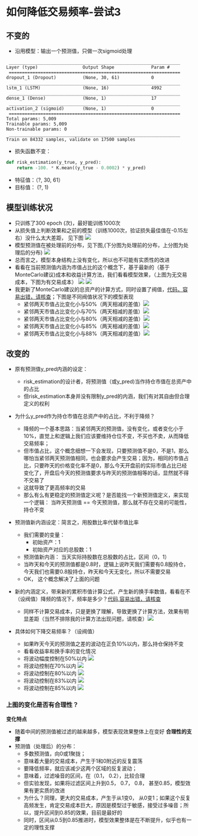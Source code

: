 # 如何降低交易频率-尝试3

## 不变的
- 沿用模型：输出一个预测值，只做一次sigmoid处理
```
 _________________________________________________________________
Layer (type)                 Output Shape              Param #
 =================================================================
dropout_1 (Dropout)          (None, 30, 61)            0
 _________________________________________________________________
lstm_1 (LSTM)                (None, 16)                4992
 _________________________________________________________________
dense_1 (Dense)              (None, 1)                 17
 _________________________________________________________________
activation_2 (sigmoid)       (None, 1)                 0
 =================================================================
Total params: 5,009
Trainable params: 5,009
Non-trainable params: 0
 _________________________________________________________________
Train on 84332 samples, validate on 17500 samples
```
- 损失函数不变：
```python
def risk_estimation(y_true, y_pred):
    return -100. * K.mean((y_true - 0.0002) * y_pred)
```
- 特征值：（?, 30, 61）
- 目标值： (?, 1)

## 模型训练状况
- 只训练了300 epoch (次)，最好能训练1000次
- 从损失值上判断效果和之前的模型（训练1000次，验证损失最佳值在-0.15左右）没什么太大差距， 见下图
![](https://lh3.googleusercontent.com/CQw-U9vireeGK4-7ljRVw8mv8tIdhiMQCP-Lts4J2siMCCMRXowy4125Zpse5egQi1HaJvj3xOKVndvN1rMLb2zkZ-d9bd6yuGgaCcPDfYzW9hxt6HPEBotAskeONHlGidK151KxhumI5OOU4YJdWaaDiDjquu-bZ5M8LHCMrt19aDD1Hf1k2Fc283xnrGB1TqlITYkIJO4YnArV1eqW0evD2BmYy-hbtAlGymtDHfIeBLGExs4fnx7o1v0V9_v2LjO9V_4Vi8bkmzzv-CtqP9ReL-FhmtfzKIG3icaXBKbbL2gVGDy-r2mmrwQTvtx5ylAytgd7JxIIdB66bf-m7K4yIqIgPvQ7TAGTOEErAEtawCiiD5XkOPb_qlrQa3W7nbOGjxqal3PKOTMiSHGX0PWN83gjt5cO0wXO7QdDRpnk5i_9Tbbvf3upKCatz0On0ROboJTuZj8pa1dVY6sxL3RcMjiDDMu-Conehob52nePQi80mGSCD1MTKe-x3iKyvXlMGDHM5GPxtGAJJrir60lhsMwcYAPxFZ8DzcRdlbJjqqa_8g15OFf-2gLVmvTrFsXGLPCQlYt_a-oqRb7Cfx6LZRzgYtf2NveX1PKGGFeh5HuZmhlyvXBn=w686-h1136-no)
- 模型预测值在被处理前的分布，见下图,(下分图为处理前的分布，上分图为处理后的分布)
![](https://lh3.googleusercontent.com/yjmnE6AlxIsuQrf6AYepbjXIZ0B5v54lhsm1yHAvlVnACRBWoeYJv3GxfeVq61gy66bBLl9affVqBVLU-rAZpEI2vkvhrlOXWipclXWomQx_o_Wys4A5kBA7PfDXSib1o8FFHxtPX5Cvtl4_gUKOTSFsgR-t_l8JGb_X7yjUaTVhELeC98ifkPIdzJN6UxodRkDzCACsXrBjcS2BoMMhQItEkzdIRA9e2qXzwKyRvyikrPOWf1dAZyGPQaMUasZsnU7oPIbSmH5gRgYIykXWeJeCn7cVCuKG8NxccT7eNtMghkhNjSgrpyf_yb69yI-PrFOozJhZbXuXRE5hAOWsK_r2lfNaqbX2ZDe1N1_AhmaarOqj9RPXwQHpXCZEM6rXu6KZ8kjQLbqhCVs9ZYdNn0CP628JwUFn6shramNNdGcm2R4Mqia-VKs4RnxLGtugm1LIbdAGvh3m6uZUJGjsKHK4hy-2yB9-3RvayeVhlcWvmGCN6x-j5GN4W4eSQRYA5f_ObOX4FXTD4IXpkCYML0NlErftM7QEvbAKff7c5Gy9X80nZgfxM8feh7V3_m_8nqBHTreqnAXRs6wLtDksDlrA4gDMsCuTS2gIkRpqwoK_lrqdh9pQxLDI=w612-h1136-no)
- 总而言之，模型本身结构上没有变化，所以也不可能有实质性的改进
- 看看在当前预测值内涵为市值占比的这个概念下，基于最新的（基于MonteCarlo建议)成本和收益计算方法，我们看看模型效果，（上图为无交易成本，下图为有交易成本）
![](https://lh3.googleusercontent.com/LLGaW6L4dymCc_sav32qADqoYdNDblj84-nlVIfYW5hzO5QDxDQL13R3wHnxdx4jKpXS483YLRGEqY2HVfH_C8ZQvR9-S7G-fHpbk-UNV_PBhagPLWgstdNFiiLnKXz3NnNBx07_mvT51mlktNjMlZxTy3l06n82KQGQpw4tNKKclBVt-wala5QD_xCcXVM2hiKYDGTi77q5mljerOCXfMi4-3pnV0WTTntt0t1uXMCQ0yX9yKyYnxMqe0DgwK9AXRudOrG6X58TMQLTEV_IwBXUGyKiGGF8UuXjNKMexh7CrPz1pm-RuIR9kZLgEFc1Hd9-EovIBzgZmAak-Wuic0_TxynY_0kXcTTZUAVYQoZpGzZN28G-hJCkMMVjwfjUB5bo91RiRLw7qon6Yr5KDeXNZMpgZqX3CGXYIdfkhJUd54sjGbxC69cfrFIao4L8piqmE1P3SGi9e4pvETjDCVDM7gyZf9nm2mX48U-KQWPOiB5VxDsfQ7xHeX6hl7sAR-fUszVgBgyHpDjt3lMnmsvsrXRCbqMKV1SP4PEgSf-sYtW3mhy9mHgkEuGt0OJBp2EeY9KdLJ2wH03_VpuJWW6f3Mn85yjcjgQyS1w-4EUZf56zIpzzinzk=w2238-h1136-no)
![](https://lh3.googleusercontent.com/p4hmnKOZ6-JUVtQpIRbWLLrQS2U0uevY6-vfxQKMUbwiUmIIlANeVxUdO8Tr6YakfPkS1Vg14AIeLwb5jGWA_bk9H4oWp-_CcZ8K1In5MK0YV0LwdCu9Ckr2By7QNiEHXpXHmRw4G0wLPLgRTEdWXCx4FINBThdGA8UJ9x5sDdtACnj8igW7aUAZpRKa9S6W-QgDUAQZDGAQCXGM9Q9JLBwdvTYvvIAHaa3_vROZGYtzwGGGk9FhnxEvYEQSZ2tkeCMz9bI2PtTe7bEHCWLxw8-f70xsqpJK_aFDPiURG1oAmgm4geDTfALa-sX4wIgEEIFJxqVu98-_fqbHgim67dzavsqJNnCSUxwqCmpWKwO3D-gTaetwNF08KVzoBBijIV0MWtCMyOQ-Hc6xJu00mHWzhlwpoIgQEI7ndvLoUeMzPDF9Vebyfy2e4mLG5KfhLTJ8K4LAMN9zVCthWs_c9nbTVDR4g0ViN9IgxFijY3fsB6mG8LPwSS9rlsnBJpjSdlwSi7ZUvxhMTquo2XPmy0DZXx224etNZQsroihfwSBX6dljL2JOWlS82pQoEjRlAsK86W_2VdYxdDCVpSLRxWvnPpIIINh2Yg4UYeRh0_uZwE5QV7z--v1i=w2238-h1136-no)
- 我更新了MonteCarlo建议的总资产的计算方式，同时设置了阀值，[代码，容易出错，请核查](https://github.com/EmbraceLife/LIE/blob/master/my_utils/viz_03_stock_02_ETF_predict_return_plots.py#L284)；下图是不同阀值状况下的模型表现
	- 紧邻两天市值占比变化小与50%（两天相减的差值）![](https://lh3.googleusercontent.com/wCjXegaxLHSoqP2rbXOqC-xH64lGTLOS69Ybtzt6pWLQVsX7JwpmKhA9joY_ATkLi1C8DNEJdL8IvESEarCcoOWqsoiTgU7PXMrhBrU51NBoYIOYb6eZqVGALVZBPavdamAzZxpAuQVioCfRIfc1LOVQaithp_VGdwKHofAOIDPb8FEjwPbTdVCBkHOnJKLSi_W0XmFlhT_lZ_N719q6MK685l9cMV-xq19zzauwcIGSA9yD1IDTNfVk0WJAw64aBlTte9oXrbPrV46Jc4qLAaVR52QvgUDD8_kjd1wcPsUogIoz_q3_Ks7AFqYXtuTkbyMad9MDNeO5R5wIrwaMeFjyQb3ZBYPfoqzA84-jLGcVrWtwUF6MLvH0gj5zrXemwRf82Yh2sSR3c9LH1h7mfve36UiG-kS5ZTBoVaTcLn6HjePq33NGfnO-PzLicwD06Gwx8yd0yrz_lE17PUB-h9-TU9bpM4EfbTVJnKxwfUMk1pgEDr9qhp6aODxpMZQFve83FBUEEatxrAuxy1_r13Sc2hBepbbrOFjMVVhFfhXz_a0wao8KPdqP6k64qh6Xm6k3xHvv-ZZMoE5kbz035kyyepLIjONYENC9EGda4O2xASwc5wOgALl0=w2238-h1136-no)
	- 紧邻两天市值占比变化小与70%（两天相减的差值）![](https://lh3.googleusercontent.com/5RjTlhAfVickwY0adqXbZh_nlhOQVMgR0yot9eYVxs78y9C0YKMw8mjszW_xKSv-jIviNtmgaSEDRBtkZhYNyPr24QyNXrKiEzeu1o-2ROi9-p54TTHhSDxBFcNm7DfaIFMTiSdOBkfIGKGm18LnTHYDjeNlL6zeWpZ1yeA3w_K5q8PkfH4Dq3aTr6atmuBY8pgCr14m8DX46EtOOEPy-w_n2vE8LCKdo7DyCDpvYTHu1fRF6LiLKB_oIsQUDw_tndgudraXI2-O8UrrgA88Iq1CjkjGmo8egpYcxNffMl58UYLuMfBRGDdqKBWjVKj2gJI59x5TDuOaGAiVH6h1IS4T1tVUZXQIQCTT9Q75tSk_jiFrD08JjTEaiFmX19DLFUSxNCIzqNwxYt1S2AtSYTMCxUhryWOeLKl3iaj_LK6tKn4mrqjsCTk3p8G1XAZt1wT4d4ZI8WKI9txmWdgI2Wgzv_zEbHniDHMT37al1RTov70qNeh8aJ8Qd6BBn7OGYXYMr5e2fng4VJx0PchoDvjlLlU2xX7x3OOZoCQ78jMFZMTwqutOzgC7pJtrjz3V8AGQ_GFtr2m7pxxyubG36IOa3bdL1rRY2_reX-sFLvUrYZc8dibX_6a6=w2238-h1136-no)
	- 紧邻两天市值占比变化小与80%（两天相减的差值）![](https://lh3.googleusercontent.com/bp-7-2QbY7kQqTK69_lY5DT9UgTzInuDH0V2v5mwebxt166TavSjvEOrYuA0uAZxLQ4O7wJKqXIbcAXvk_O0AqYGtlW-p1hYhlyYq4AEoWIXPil-jivoh07hYPUyQ7ZuTXSe9VZlLwuvIz8i7JZdcqIQHIHJSruVQCHTqhrE1uAkt7qHjU9GsuJbMPPq7l0UQaPGTQo-GMESt6mOJ1HeywrLrCTogaZmtiO-njQ7w55-G4rin9KE4VH9gYwu_PCMOj4K_q1M9qOriNVEzuY3StXDkJHoPwgabBOaS4mIOWImlkdp3oTLCD4-wxyj5azl4ruH4pTeS8zZE4iKkiMnkVbWogtlS0ZldLnnQgg6dG0jmxxPcL6PSKhw3eRAFa0DsPrQjtRQBtNKLRa_F3w-XMeHKXv8kn0c8AsWN0T6JJHjHnfEZheGhfS33GjvDEwYne9gDVjlqsnTmQ2_kSlvRjIqrYGzdoBCBH6ycVbpjUZZmGc9K-ZgzbhwQXpLI7HDgApdMtLjgATTE0kgUOciMGwVWhYuIfE1Xey7I_lDPRkjDRPFMVKIEoKagm0GReQnaYuLjJM06PVHbLJKjLXronAktvNyaF34GmiHDnhxmLPwXW1-9AbpyhLg=w2238-h1136-no)
	- 紧邻两天市值占比变化小与85%（两天相减的差值）![](https://lh3.googleusercontent.com/SFQHZ90aP9cyIZ7Fw83W7U-bDA_FWy9tgPktP1Zz_ccKGAztngmfavtoO14Mju5B_xaL0xUKKEq9wsEnEMt8WXfsZ81KtMXRF0Rigjy6uF7wCKxTSemGi2tfb178NV0k5Sw7kUvh1x025Q4bEjyQ3H63-7U8UDWbtNYH_-JtOxXavpCAVMGjek5Yl-2OEYq0rM8ytHykn7YsOA4aPfRxVkbQEqJttfaEnuZyYEPt5vjKV7je11B8eBczPJ-iyF45SofB_hMTYZLsIRDMHDveH7STXGGjhCMFmneFFwuh9JXkN2Zax_MiIRWueDV0OFFIBn7RheaM7pG-JCXciIGzAooRZL9ALCSLwKnZf6fK4IYBdG8V7dHE-dZe7uSuxNtyEP7NU2d3EN9IF5pGN90jXdPNJXQrhfrzMBFZa_4mE-n9y5RAjN0aPkMMFXZIhaEZ7vrpxlW-U-Gu_H-4Q4OBtZzS_XpjqT-gHxop-QLxijVW-qPDgS3Pi9FV380XLO1W1W6GhzfvfrUwg2Yx1EF5P9w4c_5Pk3wfOOqQX7SSpkHCqFZjq-9F-GBKD115NwThV7LyEXm3s15pTSudS6CymAAFV2Wei5NSEIHpoboxJwQI6V7_ksgL20R1=w2238-h1136-no)
	- 紧邻两天市值占比变化小与88%（两天相减的差值）![](https://lh3.googleusercontent.com/2Hp_yyt3YkwHVVWnwcvTSj8AiObeie6DmjTZw5HOMfjSS3W9F6R36uyiSQpA05au737W0_sP60J-WrayGxbCBT85jmGO_ldNrBP3qkwRIjiHXUC-cgg_JW5T6x3PK8ildT58JWyAhojMtZrMSE1w72vCDTtj5EjWVE-p45jWt-qWR8ghG29lrLzTJ1dBs3Q1ECDy5widvG58EWjg9Biwf0cxrWliy7Kq0JcJ4_vWSDrKI91CJUI5Fe4lt3AUJxwZKNT17yvLAGKNEssXoaBb4-eXiZ4LvccoV1SGGAtN2kIBb_R57kHsuGxZlFLikeZ3lM2YLowHiztzj9SUNdok7gYUVBv0WW19MUI6c4cPOC6UgtU6yuGbemOh0IoTIBvOSv_3LDWQu6AnnmPfnwSEwMITfNWKTMG8gEzLo257z-MwpO9SeoqNYaZQjD7S0qFqvh-yL-OKtGacpguhwUJUmiLOweZh-RHDhC_9o06q0ulRz3FOrAZitGuJRlqLekk5EiI1qFZ7IKcp37xghP05tacVxyr5tjvtiLJmdSxK6WzpJgC4q8ooNJcgPsTTCVQ-eQe_MPPPnE6nk7SLMLpvkucY6hbPinWheBgdM8BqTe4PKqtYPkzXBLZf=w2238-h1136-no)

## 改变的
- 原有预测值y_pred内涵的设定：
	- risk_estimation的设计者，将预测值（或y_pred)当作持仓市值在总资产中的占比
	- 但risk_estimation本身并没有限制y_pred的内涵，我们有对其自由但合理定义的权利
- 为什么y_pred作为持仓市值在总资产中的占比，不利于降频？
	- 降频的一个基本思路：当紧邻两天的预测值，没有变化，或者变化小于10%，直觉上和逻辑上我们应该要维持仓位不变，不买也不卖，从而降低交易频率；
	- 但市值占比，这个概念细想一下会发现，只要预测值不是0，不是1，那么哪怕当紧邻两天预测值相同，也会要求会产生交易；因为，相同的市值占比，只要昨天的价格变化率不是0，那么今天开盘前的实际市值占比已经变化了，开盘后今天的预测值要求与昨天的预测值相等的话，显然就不得不交易了
	- 这就导致了更高频率的交易
	- 那么有么有更稳定的预测值定义呢？是否能找一个新预测值定义，来实现一个逻辑： 当昨天预测值 == 今天预测值，那么就不存在交易的可能性，持仓不变
- 预测值新内涵设定：简言之，用股数比率代替市值比率
	- 我们需要的变量：
		- 初始资产：1
		- 初始资产对应的总股数：1
	- 预测值新内涵： 当天实际持股数在总股数的占比，区间（0，1）
	- 当昨天和今天的预测值都是0.8时，逻辑上说昨天我们需要有0.8股持仓，今天我们也需要0.8股持仓，昨天和今天无变化，所以不需要交易
	- OK， 这个概念解决了上面的问题
- 新的内涵定义，带来新的累积市值计算公式，产生新的换手率数值，看看在不（设阀值）降频的情况下，频率是多少？[代码,容易出错，请核查](https://github.com/EmbraceLife/LIE/blob/master/my_utils/viz_03_stock_02_ETF_predict_return_plots.py#L209)
	- 同样不计算交易成本，只是更换了理解，导致更换了计算方法，效果有明显差距（当然不排除我的计算方法出现问题，请核查）![](https://lh3.googleusercontent.com/mD2LHECAL_u5E2U-SeojP0sdDu5mgGz7fC_08hG5l1D1Xo_MaLIatBq3r4VP1LrGKL65Omk7oJc86ZfFnLXJvAqyEJvBr5qmQjT-yORPfjZaEZeWN9ddXgfmhvMD6p6LI7gG7KDKm1QS_2dP-YlmCzyc7km5xmqbpFYH7ha2j9kro6URUfxpZSY-C-Il208wh1CC3q0aYxQ7ZfBTNobd0Ln68zIq_s-C7pKzKUPSTeV2QDud-LYffc-eojOkKU7Tk6dJ3kowIjH0_YbzD9N1yPGCz26QXUEtdTjNpJP2aBFJuao5XGdA4XKYmHW29MyubT34zo2x7r2H8w8KhLAoS-xcGW7_xFebAS7_tB7kck_BJfOkIElknF_LjXqCaczXZvaAZzSlJqUPZGr4LT3Q8TtQ0tVeqqT-xM-jRJeNsa5Hy04s_gq6c8ttn6r-opUMNP2fTKY5mosvkrlipZQeMifI1nTlaA3EecO2tbVjsiVbg3VI54he2Pzpy4tTU4lOX7IvzleF1L3lsvIhJeXN1Ba_RKzlsYzFLeHSOlejx8FAUUhGEuRn76ble4ZOXl7iTcFvszVyAx7aq4Mn0flv2XezhpNnimxbTFxs2Cb5qeTOjSzqJnacI3fy=w2238-h1136-no)

- 具体如何下降交易频率？（设阀值）
	- 如果昨天今天的预测值之差的波动在正负10%以内，那么持仓保持不变
	- 看看收益率和换手率的变化情况
	- 将波动幅度控制在50%以内 ![](https://lh3.googleusercontent.com/MQIUsT1XXCxQElCY15IsDWf9URR9vIbjHHqZEQRrpQTk1SC5Ktnx6vOxPnzy2ytoIviM--Vn-UYgrlD-hoqMVn9kZ0P-cGJn1pqsw8hfDhUq8h6NwIlXnv2s1HwcS758pThubtwyT0EidWokgqA7dApW9DWgMfW16yjz9fc51ElVARZugNDpwpfaptvsXmU2GgPUJSVkHFEuy13_h1rIga3Yb_r95pHmYVzyktajxX1evUeVhjIludE70xuA1T5LWUqzKm9pdZMGOPwqY8-_dWXspt4Wr0xJyu9DgkZpCQpABZ5PmduuNvVgFtmpmFLBD_QumfuqbjoFBPZRr4wlWf_hOnufkDEDKG1usuaML1oEJHD0gZEZCHdQwB6XAdecbEdCcZrcwQu8_qaIoE1D6tF3ZZNDAEQwA_P9lyq3Mb7EdILLYSvDKjTul246BcUdXNzhtYGw5OActVLiLWWaqnUK56BNHZ-yjAY7KFKDW-1jpH4DJq-lSNQLkTuXX-O6q3QGt9Wp0NM3kQtDQodAGxvRwY893V8N6VtePnju6YtZFZpqR9BBHzA6GueoUwWG4KdQFzK1QsGMgRtr0ajXPYeM4CYO3eUFVwvFi7YsVcY5vb4FcD3BAgSY=w2238-h1136-no)
	- 将波动控制在70%以内 ![](https://lh3.googleusercontent.com/HOIhyiAjZU97MKSFt8MUzN3h2NJvE5CxjfSoKgJCj5vkIdWmqtAAtm7V0Q486IVLbFHj9XvUvdUCzX9r5tXHL6bevVjQ_XPL3jzLaDiDmm-P9pfc6EgYq-w7dnvaA9479ei9B2QMBdMXSZexFuMzpv2sP8sVc4Mt1BVkKzyEDSn2AwPFyYEBVw3I8T9RBZVRiUMR1iMc2Gq6vNMPGvNmsSXXR9t_-zvg_8yev3ck2y5Ho3ifgCm-6YEKdgzqjVgqu--ie9GcX_Q3jtuAAboH2h5ndmeKZI1_EfzCbJCPo3wn0dZaERDOCLBaKT61oL6hDvQQFaKszmUaaMxuD2wZIUT9ZEtphgwlGFCZqvp2e6Qb2hbkDmWenykm3AAZvOh4YoCm8D1SghZdY0s_bMISICIu63aatkil768N71ku2ecuZyLvKQogRLIAddNu9BeRtfWgmWJ1mgMvPGnLieyeSriZmL3db7NJtjb3PkovCGdW4904K4F6CufWNlYjKH25S1XiyEy_jjE8-BOyDyBf2hEDq6vH-wm_G2xSIiQJY4k4gSiODSRRcDhMwyhTZAHcFYqjjjeTFkhLATMbiRFoF_q3nkgZ3LHMZMpb5Rv6YjY4pUQqsN3OS-n0=w2238-h1136-no)
	- 将波动控制在80%以内 ![](https://lh3.googleusercontent.com/s-qvGvGH28gmP8Zj62ZFwTsAOLxKJ0ey-ojfK9nuqh-TjOyFdrT_nYfgpbGwbwcg2FoB66c6JtDQIAH2Sv42--p6eLx0xUIDdJn414iNK1jnt1SRD_zNCHSZpaxViRg5BkKWpl31zI02lVpUusjtAFuLUejO9KalcVhkw55FtYtMViO6zO0FuK7CExprmLXPj8b13I04jwLjdbMP7ZPND2WcL0VuNswosCryUr0xDYrFEXsI8f8h2TjkzAhQkX_hPfzxRWN2-Mq1oB4dCAaMEMTrdqIvi5MN-W-pgOEgGJGnawW46ro8e9f1FzJiwrLR1DZ8PyteA6E70XM-Mf-pNLG_5WIiur_4QSiUtL54Z-_sZ23ZCnuEBXlv0-9QODm4DCtc6SY0vXXViBJhAQl9GAWoNtK2tz2eoTqkrbEuG0i662QjJTBp4r7jyit5CPbRg4O8K7f-mFL4YrWcwckkljHdvr8pZ78si5G0UDQNpaQZIWW9vSrC7MDKf6E5ofAIlBiVtSI3tTEapk1R2WFr1G0VbxHuDVYQNLb3oQnSSv-MpSQ6E6TEdGJUpYR814fVE9yZxKKnem_WbTf2HPj5IWpBMueteqMm0ze9ti9u4H-2912K2WpRAlzM=w2238-h1136-no)
	- 将波动控制在83%以内 ![](https://lh3.googleusercontent.com/yKNwRbQfckWuzD06zgG_vXtVhuS4XQEyhgvwPnATpJsDJdt7vrwiQeoGUTlD7JUNwrpUsUkgSU1mO5m4lxdBuvfNHASvU8SPuBV6npM4eTtLAFONHmbD5JAslZ7LtnnX0RofUo4I-dmG-XHz0mrtWNwCRwswf8WYfpQvbxE4PzK7bQu_OZWB4Vlp8ZYYCF2BFiU0TH-O5R34WxtHfK53ejTVC77wwPMhSVzBM1ey9PupMXOHhlHukI5N3vbBymU-OLjvUlgas3NVrJBpGYSlAGO5POG32pHInUIIlrWIe5yO4xe2qT_F3yl4g9skA8uGWmZnlXOFxvfx1ZQTSgH7tRX1toO4Gkn0p69ymBDzIi73kXGS7q0hgDi6ebdZ1q0KELExN5VorJiNCpRhsv7T9mbCuXqFqua5IiEvBGheTee3NUs0JDR3Oxghy7dtIjxl9zjsi95eZ6AWeQ2qkZppQ0--s5-yIsaldHyNvEuRJYHOqprk4lbEjGr6QQlFEu3Hepb3CNuZhky6Zm84_6-hxg0VIhpiS1_5x6L-QBwO5lttElmwBG8IVKq2ph4UwtIen9qe41U5VuX4fZNz3dCHsLLb6dN_5c1giIK9kj5uIP_G36oKh0kKOzpl=w2238-h1136-no)
	- 将波动控制在85%以内 ![](https://lh3.googleusercontent.com/wxEUDphErgOuHMhIr8f1Kl8IORyIIQ-xGa1KQjsFkWUfjMjvLt1akZ1O50d_YCTizjsz4t5W8r82JBrRoYfZ58o3prZqfzAP4jqN3SFwXGrcNtLui1UtYV0svgLcWVEaXCF9ulpm1Q9938q7MRRvxDpUf8zMbRpnh29SBL3PBeKip7LS7jKLtErFCV4Vqt6YjyQengQQtQN4t7Iqyc9tCsByXwcGk9ICoSGRri_OqVtBY0N4NLCudQlOwqdbiIzrI0rWCV73YyG2SmopiHYaJSk6MuM___EWPdXSG2Tc08lcblGnOOTa1BHlcLSN6kzxAVjpPL5wweOO7QZONqZssktznOWgM6_TViA9j3S2eaSsqEmMe8OobwXqxvEb5svCF0r8SCyoyy_rJ_SC6CXbxpm_1Lqw3-MSbpcob5rpHrRwkQVlavMq_Yz8aYtCOEDEXOGiBZom27-oSvO5zUVQmUpBNtk5FG1_mEg1qqJZNIddqDd7dE30Eq3bQIm50S_g27IXO12Nm3TmU-bbRiLgNQr_RjSdGGVKEXhdjNLqOt8kSZAtflOqJ4lbiy_VCdzdFnu9FVBkkqh3v_Md949Kc_HEcDNuTKi2JCZhsGTwXFUDJcFtYvCdyUd_=w2238-h1136-no)
### 上图的变化是否有合理性？
**变化特点**
- 随着中间的预测值被过滤的越来越多，模型表现效果整体上在变好
**合理性的支撑**
- 预测值（处理后）的分布：
	- 多数预测值，向0或1聚拢；
	- 意味着大量的交易成本，产生于1和0附近的反复震荡
	- 要降低频率，就应该减少这两个区域的反复波动；
	- 意味着，过滤噪音的区间，在（0.1， 0.2），比较合理
	- 但实验发现，如果将过滤区间上升到0.5， 0.7， 0.8， 甚至0.85，模型效果有更实质的改进
	- 为什么？同理，更大的交易成本，产生于从1变0， 从0变1；如果这个反复高频发生，肯定交易成本巨大，原因是模型过于敏感，接受过多噪音；所以，提升区间到0.85的效果，目前是最好的
	- 同时，区间从0.5到0.85推进时，模型效果整体是在不断提升，似乎也有一定的理性支撑
